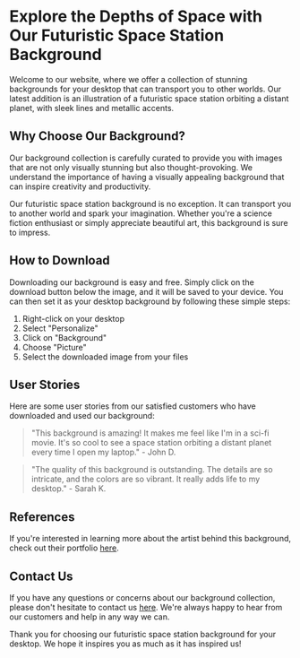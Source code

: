 <!--font:Playfair Display-->

# Explore the Depths of Space with Our Futuristic Space Station Background

Welcome to our website, where we offer a collection of stunning backgrounds for your desktop that can transport you to other worlds. Our latest addition is an illustration of a futuristic space station orbiting a distant planet, with sleek lines and metallic accents.

## Why Choose Our Background?

Our background collection is carefully curated to provide you with images that are not only visually stunning but also thought-provoking. We understand the importance of having a visually appealing background that can inspire creativity and productivity.

Our futuristic space station background is no exception. It can transport you to another world and spark your imagination. Whether you're a science fiction enthusiast or simply appreciate beautiful art, this background is sure to impress.

## How to Download

Downloading our background is easy and free. Simply click on the download button below the image, and it will be saved to your device. You can then set it as your desktop background by following these simple steps:

1. Right-click on your desktop
2. Select "Personalize"
3. Click on "Background"
4. Choose "Picture"
5. Select the downloaded image from your files

## User Stories

Here are some user stories from our satisfied customers who have downloaded and used our background:

> "This background is amazing! It makes me feel like I'm in a sci-fi movie. It's so cool to see a space station orbiting a distant planet every time I open my laptop." - John D.

> "The quality of this background is outstanding. The details are so intricate, and the colors are so vibrant. It really adds life to my desktop." - Sarah K.

## References

If you're interested in learning more about the artist behind this background, check out their portfolio [here](#).

## Contact Us

If you have any questions or concerns about our background collection, please don't hesitate to contact us [here](#). We're always happy to hear from our customers and help in any way we can.

Thank you for choosing our futuristic space station background for your desktop. We hope it inspires you as much as it has inspired us!

<!--

Write me content for website with wallpaper which alt text is:

"An illustration of a futuristic space station orbiting a distant planet, with sleek lines and metallic accents."

The name/title of the page should not be 1:1 copy of the alt text but rather a real content of the website which is using this wallpaper.

- Use markdown format 
- Start with heading
- Heading should be short and concise
- The content should look like a real website 
- The website should not be about the wallpaper, wallpaper is just a related background
- Heading should be contain work "wallpaper" or "background"
- Include real sections like references, contact, user stories, etc. use things relevant to the page purpose.
- Feel free to use structure like headings, bullets, numbering, blockquotes, paragraphs, horizontal lines, etc.
- You can use formatting like bold or _italic_
- You can include UTF-8 emojis
- Links should be only #hash anchors (and you can refer to the document itself)
- Do not include images


---


# Futuristic Space Station Wallpaper for Your Desktop Background

Welcome to our website, where we offer a collection of high-quality wallpapers for your desktop background. Our latest addition is an illustration of a futuristic space station orbiting a distant planet, with sleek lines and metallic accents.

## Why Choose Our Wallpaper?

Our wallpaper collection is carefully curated to provide you with the best quality images that are perfect for your desktop background. We understand the importance of having a visually appealing background that can inspire creativity and productivity.

Our futuristic space station wallpaper is not only visually stunning but also thought-provoking. It can transport you to another world and spark your imagination. Whether you're a science fiction enthusiast or simply appreciate beautiful art, this wallpaper is sure to impress.

## How to Download

Downloading our wallpaper is easy and free. Simply click on the download button below the image, and it will be saved to your device. You can then set it as your desktop background by following these simple steps:

1. Right-click on your desktop
2. Select "Personalize"
3. Click on "Background"
4. Choose "Picture"
5. Select the downloaded image from your files

## User Stories

Here are some user stories from our satisfied customers who have downloaded and used our wallpaper:

> "I love this wallpaper! It's so cool to have a space station as my background. It makes me feel like I'm part of a sci-fi movie." - John D.

> "The quality of this wallpaper is amazing. The details are so intricate, and the colors are so vibrant. It really adds life to my desktop." - Sarah K.

## References

If you're interested in learning more about the artist behind this wallpaper, check out their portfolio [here](#).

## Contact Us

If you have any questions or concerns about our wallpaper collection, please don't hesitate to contact us [here](#). We're always happy to hear from our customers and help in any way we can.

Thank you for choosing our futuristic space station wallpaper for your desktop background. We hope it inspires you as much as it has inspired us!


---


Heading should not include word "wallpaper". The website should not be about the wallpaper itself, wallpaper is just a related background, rewrite whole content.


---


# Explore the Depths of Space with Our Futuristic Space Station Background

Welcome to our website, where we offer a collection of stunning backgrounds for your desktop that can transport you to other worlds. Our latest addition is an illustration of a futuristic space station orbiting a distant planet, with sleek lines and metallic accents.

## Why Choose Our Background?

Our background collection is carefully curated to provide you with images that are not only visually stunning but also thought-provoking. We understand the importance of having a visually appealing background that can inspire creativity and productivity.

Our futuristic space station background is no exception. It can transport you to another world and spark your imagination. Whether you're a science fiction enthusiast or simply appreciate beautiful art, this background is sure to impress.

## How to Download

Downloading our background is easy and free. Simply click on the download button below the image, and it will be saved to your device. You can then set it as your desktop background by following these simple steps:

1. Right-click on your desktop
2. Select "Personalize"
3. Click on "Background"
4. Choose "Picture"
5. Select the downloaded image from your files

## User Stories

Here are some user stories from our satisfied customers who have downloaded and used our background:

> "This background is amazing! It makes me feel like I'm in a sci-fi movie. It's so cool to see a space station orbiting a distant planet every time I open my laptop." - John D.

> "The quality of this background is outstanding. The details are so intricate, and the colors are so vibrant. It really adds life to my desktop." - Sarah K.

## References

If you're interested in learning more about the artist behind this background, check out their portfolio [here](#).

## Contact Us

If you have any questions or concerns about our background collection, please don't hesitate to contact us [here](#). We're always happy to hear from our customers and help in any way we can.

Thank you for choosing our futuristic space station background for your desktop. We hope it inspires you as much as it has inspired us!

-->
